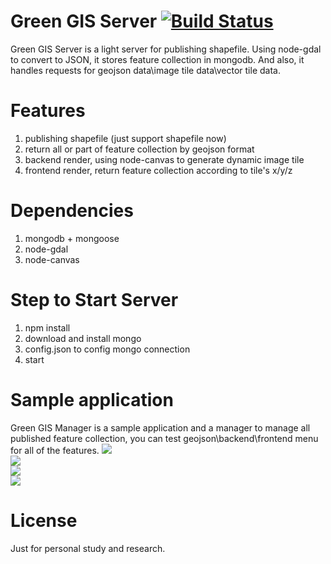 # Green GIS Server [![Build Status](https://travis-ci.org/shengzheng1981/green-gis-server.svg?branch=master)](https://travis-ci.org/shengzheng1981/green-gis-server)
Green GIS Server is a light server for publishing shapefile. Using node-gdal to convert to JSON, it stores feature collection in mongodb. And also, it handles requests for geojson data\image tile data\vector tile data.

# Features
1. publishing shapefile (just support shapefile now)
2. return all or part of feature collection by geojson format
3. backend render, using node-canvas to generate dynamic image tile
4. frontend render, return feature collection according to tile's x/y/z

# Dependencies
1. mongodb + mongoose
2. node-gdal
3. node-canvas

# Step to Start Server
1. npm install
2. download and install mongo
3. config.json to config mongo connection
4. start

# Sample application
Green GIS Manager is a sample application and a manager to manage all published feature collection, you can test geojson\backend\frontend menu for all of the features.
<img src="https://pic2.zhimg.com/80/v2-cb4ec2a038ce3034d53d2ef6a404bde5_hd.jpg" /><br/>
<img src="https://pic3.zhimg.com/80/v2-9a57f6d0224af2d65b62ff49854e75fe_hd.jpg" /><br/>
<img src="https://pic2.zhimg.com/80/v2-40e91ded9afb6ab8fbd901f677af99b9_hd.jpg" /><br/>
<img src="https://pic2.zhimg.com/80/v2-c8168e591fe9609d4f50c98d7df18269_hd.jpg" /><br/>

# License
Just for personal study and research.


